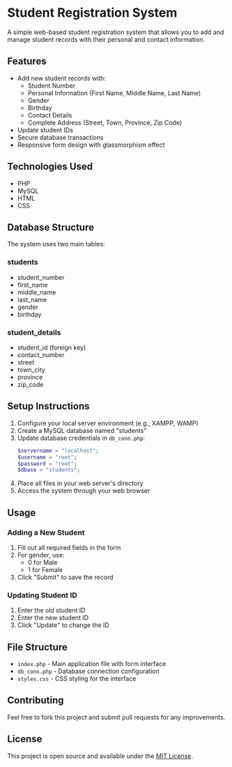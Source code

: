 # Student Registration System

A simple web-based student registration system that allows you to add and manage student records with their personal and contact information.

## Features

- Add new student records with:
  - Student Number
  - Personal Information (First Name, Middle Name, Last Name)
  - Gender
  - Birthday
  - Contact Details
  - Complete Address (Street, Town, Province, Zip Code)
- Update student IDs
- Secure database transactions
- Responsive form design with glassmorphism effect

## Technologies Used

- PHP
- MySQL
- HTML
- CSS

## Database Structure

The system uses two main tables:

### students
- student_number
- first_name
- middle_name
- last_name
- gender
- birthday

### student_details
- student_id (foreign key)
- contact_number
- street
- town_city
- province
- zip_code

## Setup Instructions

1. Configure your local server environment (e.g., XAMPP, WAMP)
2. Create a MySQL database named "students"
3. Update database credentials in `db_conn.php`:
   ```php
   $servername = "localhost";
   $username = "root";
   $password = "root";
   $dbase = "students";
   ```
4. Place all files in your web server's directory
5. Access the system through your web browser

## Usage

### Adding a New Student
1. Fill out all required fields in the form
2. For gender, use:
   - 0 for Male
   - 1 for Female
3. Click "Submit" to save the record

### Updating Student ID
1. Enter the old student ID
2. Enter the new student ID
3. Click "Update" to change the ID

## File Structure

- `index.php` - Main application file with form interface
- `db_conn.php` - Database connection configuration
- `styles.css` - CSS styling for the interface

## Contributing

Feel free to fork this project and submit pull requests for any improvements.

## License

This project is open source and available under the [MIT License](LICENSE).

